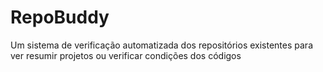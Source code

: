 # RepoBuddy
Um sistema de verificação automatizada dos repositórios existentes para ver resumir projetos ou verificar condições dos códigos
